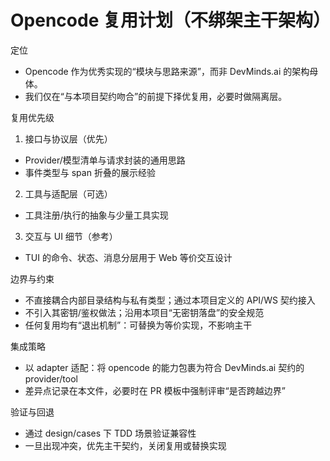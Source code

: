 # Opencode 复用计划（不绑架主干架构）

定位

- Opencode 作为优秀实现的“模块与思路来源”，而非 DevMinds.ai 的架构母体。
- 我们仅在“与本项目契约吻合”的前提下择优复用，必要时做隔离层。

复用优先级

1. 接口与协议层（优先）

- Provider/模型清单与请求封装的通用思路
- 事件类型与 span 折叠的展示经验

2. 工具与适配层（可选）

- 工具注册/执行的抽象与少量工具实现

3. 交互与 UI 细节（参考）

- TUI 的命令、状态、消息分层用于 Web 等价交互设计

边界与约束

- 不直接耦合内部目录结构与私有类型；通过本项目定义的 API/WS 契约接入
- 不引入其密钥/鉴权做法；沿用本项目“无密钥落盘”的安全规范
- 任何复用均有“退出机制”：可替换为等价实现，不影响主干

集成策略

- 以 adapter 适配：将 opencode 的能力包裹为符合 DevMinds.ai 契约的 provider/tool
- 差异点记录在本文件，必要时在 PR 模板中强制评审“是否跨越边界”

验证与回退

- 通过 design/cases 下 TDD 场景验证兼容性
- 一旦出现冲突，优先主干契约，关闭复用或替换实现
